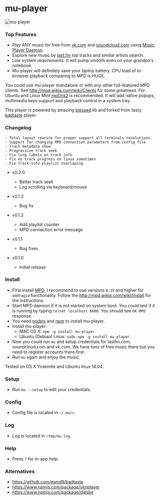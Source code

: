 # mu-player

![mu-player](https://raw.githubusercontent.com/mink0/mu-player/master/screenshot.png)

### Top Features

  - Play ANY music for free from [vk.com](http://vk.com/) and [soundcloud.com](http://soundcloud.com/) using [Music Player Daemon](http://www.musicpd.org/).
  - Explore new music by [last.fm](http://lastfm.com/) top tracks and similar artists search.
  - Low system requirements. It will pump smooth even on your grandpa's notebook.
  - Mu-player will definitely save your laptop battery. CPU load of in-browser playback comparing to MPD is HUGE.

You could use mu-player standalone or with any other full-featured MPD clients. See http://mpd.wikia.com/wiki/Clients for some greatness. For Ubuntu and Linux Mint [mpDris2](https://github.com/eonpatapon/mpDris2) is recommended. It will add native popups, multimedia keys support and playback control in a system tray.

This player is powered by amazing [blessed](https://github.com/chjj/blessed) lib and forked from tasty [badtaste](https://github.com/ewnd9/badtaste) player.

### Changelog
    - Total layout rewrite for proper support all terminals resolutions.
    - Support for changing MPD connection parameters from config file
    - Track metadata show
    - Progressive track seek
    - Fix long labels on track info
    - Fix no track progress on linux sometimes
    - Fix track-info playlist overlaping
  
  * v0.2.0
    - Better track seek
    - Log scrolling via keyboard/mouse
  
  * v0.1.3
    - Bug fix

  * v0.1.2
    - Add playlist counter
    - MPD connection error message

  * v0.1.1
    - Bug fixes

  * v0.1.0
    - Initial release

### Install
  * First install [MPD](http://www.musicpd.org/). I recommend to use versions `0.19` and higher for `addtagid` functionality. Follow the http://mpd.wikia.com/wiki/Install for the instructions.
  * Start MPD daemon if it is not started on system boot. You could test if it is running by typing `telnet localhost 6600`. You should see `OK MPD` response.
  * You need [nodejs](https://nodejs.org/) and [npm](https://www.npmjs.com/) to install mu-player.
  * Install mu-player:
    - MAC OS X: `npm -g install mu-player`.
    - Ubuntu (Debian) Linux: `sudo npm -g install mu-player`.
  * Now you could run `mu` and setup credentials for lastfm.com, soundcloud.com and vk.com. We have tons of free music there but you need to register accounts there first.
  * Run `mu` again and enjoy the music.

Tested on OS X Yosemite and Ubuntu linux 14.04.

### Setup
  * Run `mu --setup` to edit your credentials.

### Config
  * Config file is located in `~/.murc`.

### Log
  * Log is located in `/tmp/mu.log`.

### Help
  * Press `?` for in-app help.

### Alternatives
- https://github.com/ewnd9/badtaste
- https://www.npmjs.com/package/vknplayer
- https://www.npmjs.com/package/djesbe
